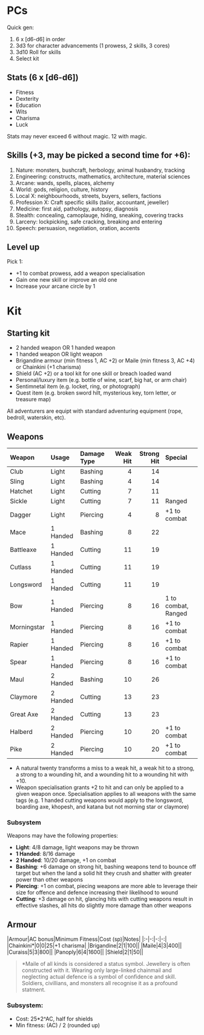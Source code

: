 # PCs

Quick gen:

1. 6 x [d6-d6] in order
2. 3d3 for character advancements (1 prowess, 2 skills, 3 cores)
3. 3d10 Roll for skills
4. Select kit

## Stats (6 x [d6-d6])

- Fitness
- Dexterity
- Education
- Wits
- Charisma
- Luck

Stats may never exceed 6 without magic. 12 with magic.

## Skills (+3, may be picked a second time for +6):

1. Nature: monsters, bushcraft, herbology, animal husbandry, tracking
1. Engineering: constructs, mathematics, architecture, material sciences
1. Arcane: wands, spells, places, alchemy
1. World: gods, religion, culture, history
1. Local X: neighbourhoods, streets, buyers, sellers, factions
1. Profession X: Craft specific skills (tailor, accountant, jeweller)
1. Medicine: first aid, pathology, autopsy, diagnosis
1. Stealth: concealing, camoplauge, hiding, sneaking, covering tracks
1. Larceny: lockpicking, safe cracking, breaking and entering
1. Speech: persuasion, negotiation, oration, accents

## Level up

Pick 1:

- +1 to combat prowess, add a weapon specialisation
- Gain one new skill or improve an old one
- Increase your arcane circle by 1

# Kit

## Starting kit

- 2 handed weapon OR 1 handed weapon
- 1 handed weapon OR light weapon
- Brigandine armour (min fitness 1, AC +2) or Maile (min fitness 3, AC +4) or Chainkini (+1 charisma)
- Shield (AC +2) or a tool kit for one skill or breach loaded wand
- Personal/luxury item (e.g. bottle of wine, scarf, big hat, or arm chair)
- Sentimnetal item (e.g. locket, ring, or photograph)
- Quest item (e.g. broken sword hilt, mysterious key, torn letter, or treasure map)

All adventurers are equipt with standard adventuring equipment (rope, bedroll, waterskin, etc).

## Weapons

|Weapon|Usage|Damage Type|Weak Hit|Strong Hit|Special|
|:-|:-|:-|-:|-:|:-|
|Club|Light|Bashing|4|14||
|Sling|Light|Bashing|4|14||
|Hatchet|Light|Cutting|7|11||
|Sickle|Light|Cutting|7|11|Ranged|
|Dagger|Light|Piercing|4|8|+1 to combat|
|Mace|1 Handed|Bashing|8|22||
|Battleaxe|1 Handed|Cutting|11|19||
|Cutlass|1 Handed|Cutting|11|19||
|Longsword|1 Handed|Cutting|11|19||
|Bow|1 Handed|Piercing|8|16|1 to combat, Ranged|
|Morningstar|1 Handed|Piercing|8|16|+1 to combat|
|Rapier|1 Handed|Piercing|8|16|+1 to combat|
|Spear|1 Handed|Piercing|8|16|+1 to combat|
|Maul|2 Handed|Bashing|10|26||
|Claymore|2 Handed|Cutting|13|23||
|Great Axe|2 Handed|Cutting|13|23||
|Halberd|2 Handed|Piercing|10|20|+1 to combat|
|Pike|2 Handed|Piercing|10|20|+1 to combat|

- A natural twenty transforms a miss to a weak hit, a weak hit to a strong, a strong to a wounding hit, and a wounding hit to a wounding hit with +10.
- Weapon specialisation grants +2 to hit and can only be applied to a given weapon once. Specialisation applies to all weapons with the same tags (e.g. 1 handed cutting weapons would apply to the longsword, boarding axe, khopesh, and katana but not morning star or claymore)

### Subsystem

Weapons may have the following properties:

- **Light**: 4/8 damage, light weapons may be thrown
- **1 Handed**: 8/16 damage
- **2 Handed**: 10/20 damage, +1 on combat
- **Bashing**: +6 damage on strong hit, bashing weapons tend to bounce off target but when the land a solid hit they crush and shatter with greater power than other weapons
- **Piercing**: +1 on combat, piecing weapons are more able to leverage their size for offence and defence increasing their likelihood to wound
- **Cutting**: +3 damage on hit, glancing hits with cutting weapons result in effective slashes, all hits do slightly more damage than other weapons

## Armour

|Armour|AC bonus|Minimum Fitness|Cost (sp)|Notes|
|:-|-:|-:|-:|
|Chainkini*|0|0|25|+1 charisma|
|Brigandine|2|1|100||
|Maile|4|3|400||
|Curaiss|5|3|800||
|Panoply|6|4|1600||
|Shield|2|1|50||

> *Maile of all kinds is considered a status symbol. Jewellery is often constructed with it. Wearing only large-linked chainmail and neglecting actual defence is a symbol of confidence and skill. Soldiers, civillians, and monsters all recognise it as a profound statment.


### Subsystem:
- Cost: 25*2^AC, half for shields
- Min fitness: (AC) / 2 (rounded up)
